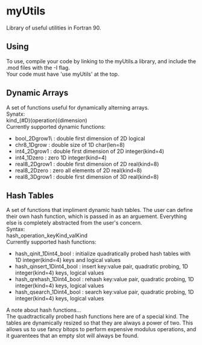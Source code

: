 # myUtils
Library of useful utilities in Fortran 90.  

## Using
To use, compile your code by linking to the myUtils.a library, and include the .mod files with the -I flag.  
Your code must have 'use myUtils' at the top. 

## Dynamic Arrays
A set of functions useful for dynamically alterning arrays.  
Synatx:  
	kind_(#D)(operation)(dimension)  
Currently supported dynamic functions:  
- bool_2Dgrow1\          :       double first dimension of 2D logical
- chr8_1Dgrow           :       double size of 1D char(len=8)
- int4_2Dgrow1		:	double first dimension of 2D integer(kind=4)
- int4_1Dzero		:	zero 1D integer(kind=4)
- real8_2Dgrow1		:	double first dimension of 2D real(kind=8) 	
- real8_2Dzero		:	zero all elements of 2D real(kind=8)
- real8_3Dgrow1		:	double first dimension of 3D real(kind=8)  

## Hash Tables
A set of functions that impliment dynamic hash tables. The user can define their own hash function, which is passed in as an arguement. Everything else is completely abstracted from the user's concern.   
Syntax:  
	hash_operation_keyKind_valKind  
Currently supported hash functions:
- hash_qinit_1Dint4_bool	:	initialize quadratically probed hash tables with 1D integer(kind=4) keys and logical values
- hash_qinsert_1Dint4_bool	:	insert key:value pair, quadratic probing, 1D integer(kind=4) keys, logical values
- hash_qrehash_1Dint4_bool	:	rehash key:value pair, quadratic probing, 1D integer(kind=4) keys, logical values
- hash_qsearch_1Dint4_bool	:	search key:value pair, quadratic probing, 1D integer(kind=4) keys, logical values
  
A note about hash functions...  
The quadtractically probed hash functions here are of a special kind. The tables are dynamically resized so that they are always a power of two. This allows us to use fancy bitops to perform expensive modulus operations, and it guarentees that an empty slot will always be found.  
